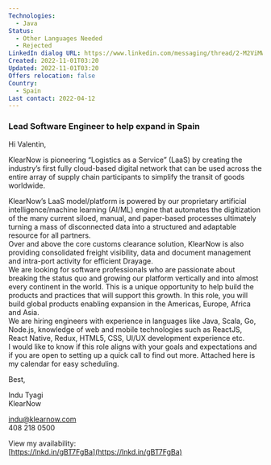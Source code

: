 ```yaml
---
Technologies:
  - Java
Status:
  - Other Languages Needed
  - Rejected
LinkedIn dialog URL: https://www.linkedin.com/messaging/thread/2-M2ViMWY2MDYtYTE3MC00YTk2LWE4NTAtYTZhNDdmMzNiMzYzXzAxMA==/
Created: 2022-11-01T03:20
Updated: 2022-11-01T03:20
Offers relocation: false
Country:
  - Spain
Last contact: 2022-04-12
---
```

### Lead Software Engineer to help expand in Spain

Hi Valentin,  
  
KlearNow is pioneering “Logistics as a Service” (LaaS) by creating the industry’s first fully cloud-based digital network that can be used across the entire array of supply chain participants to simplify the transit of goods worldwide.  
  
KlearNow’s LaaS model/platform is powered by our proprietary artificial intelligence/machine learning (AI/ML) engine that automates the digitization of the many current siloed, manual, and paper-based processes ultimately turning a mass of disconnected data into a structured and adaptable resource for all partners.  
Over and above the core customs clearance solution, KlearNow is also providing consolidated freight visibility, data and document management and intra-port activity for efficient Drayage.  
We are looking for software professionals who are passionate about breaking the status quo and growing our platform vertically and into almost every continent in the world. This is a unique opportunity to help build the products and practices that will support this growth. In this role, you will build global products enabling expansion in the Americas, Europe, Africa and Asia.  
We are hiring engineers with experience in languages like Java, Scala, Go, Node.js, knowledge of web and mobile technologies such as ReactJS, React Native, Redux, HTML5, CSS, UI/UX development experience etc.  
I would like to know if this role aligns with your goals and expectations and if you are open to setting up a quick call to find out more. Attached here is my calendar for easy scheduling.  
  
Best,  
  
Indu Tyagi  
KlearNow  
  
indu@klearnow.com  
408 218 0500  
  
View my availability:  
[https://lnkd.in/gBT7FgBa](https://lnkd.in/gBT7FgBa)